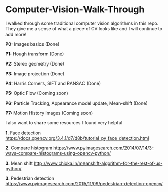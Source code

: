# Computer-Vision-Walk-Through

I walked through some traditional computer vision algorithms in this repo. They give me a sense of what a piece of CV looks like and I will continue to add more!

**P0:** Images basics (Done)

**P1:** Hough transform (Done)

**P2:** Stereo geometry (Done)

**P3:** Image projection (Done)

**P4:** Harris Corners, SIFT and RANSAC (Done)

**P5:** Optic Flow (Coming soon)

**P6:** Particle Tracking, Appearance model update, Mean-shift (Done)

**P7:** Motion History Images (Coming soon)

I also want to share some resources I found very helpful

**1.** Face detection
https://docs.opencv.org/3.4.1/d7/d8b/tutorial_py_face_detection.html

**2.** Compare histogram
https://www.pyimagesearch.com/2014/07/14/3-ways-compare-histograms-using-opencv-python/

**3.** Mean shift
http://www.chioka.in/meanshift-algorithm-for-the-rest-of-us-python/

**3.** Pedestrian detection
https://www.pyimagesearch.com/2015/11/09/pedestrian-detection-opencv/
